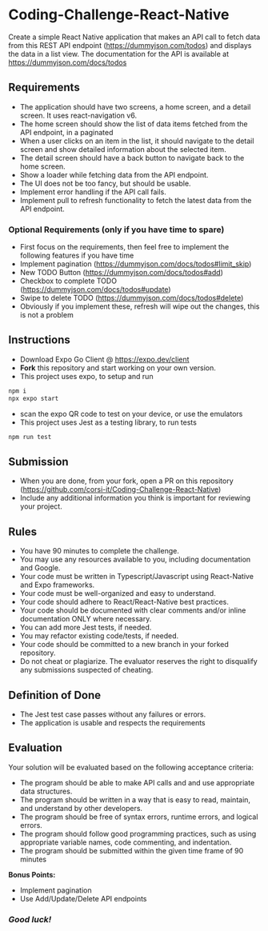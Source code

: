 # Coding-Challenge-React-Native

Create a simple React Native application that makes an API call to fetch data from this REST API endpoint (https://dummyjson.com/todos) and displays the data in a list view.
The documentation for the API is available at https://dummyjson.com/docs/todos

## Requirements

- The application should have two screens, a home screen, and a detail screen. It uses react-navigation v6.
- The home screen should show the list of data items fetched from the API endpoint, in a paginated
- When a user clicks on an item in the list, it should navigate to the detail screen and show detailed information about the selected item.
- The detail screen should have a back button to navigate back to the home screen.
- Show a loader while fetching data from the API endpoint.
- The UI does not be too fancy, but should be usable.
- Implement error handling if the API call fails.
- Implement pull to refresh functionality to fetch the latest data from the API endpoint.

### Optional Requirements (only if you have time to spare)
- First focus on the requirements, then feel free to implement the following features if you have time
- Implement pagination (https://dummyjson.com/docs/todos#limit_skip)
- New TODO Button (https://dummyjson.com/docs/todos#add)
- Checkbox to complete TODO (https://dummyjson.com/docs/todos#update)
- Swipe to delete TODO (https://dummyjson.com/docs/todos#delete)
- Obviously if you implement these, refresh will wipe out the changes, this is not a problem

## Instructions
- Download Expo Go Client @ https://expo.dev/client
- **Fork** this repository and start working on your own version.
- This project uses expo, to setup and run
```bash
npm i
npx expo start
```
- scan the expo QR code to test on your device, or use the emulators
- This project uses Jest as a testing library, to run tests
```bash
npm run test
```


## Submission
- When you are done, from your fork, open a PR on this repository (https://github.com/corsi-it/Coding-Challenge-React-Native)
- Include any additional information you think is important for reviewing your project.

## Rules
- You have 90 minutes to complete the challenge.
- You may use any resources available to you, including documentation and Google.
- Your code must be written in Typescript/Javascript using React-Native and Expo frameworks.
- Your code must be well-organized and easy to understand.
- Your code should adhere to React/React-Native best practices.
- Your code should be documented with clear comments and/or inline documentation ONLY where necessary.
- You can add more Jest tests, if needed.
- You may refactor existing code/tests, if needed.
- Your code should be committed to a new branch in your forked repository.
- Do not cheat or plagiarize. The evaluator reserves the right to disqualify any submissions suspected of cheating.


## Definition of Done
- The Jest test case passes without any failures or errors.
- The application is usable and respects the requirements

## Evaluation
Your solution will be evaluated based on the following acceptance criteria:

- The program should be able to make API calls and and use appropriate data structures.
- The program should be written in a way that is easy to read, maintain, and understand by other developers.
- The program should be free of syntax errors, runtime errors, and logical errors.
- The program should follow good programming practices, such as using appropriate variable names, code commenting, and indentation.
- The program should be submitted within the given time frame of 90 minutes

**Bonus Points:**
- Implement pagination
- Use Add/Update/Delete API endpoints


### *Good luck!*



